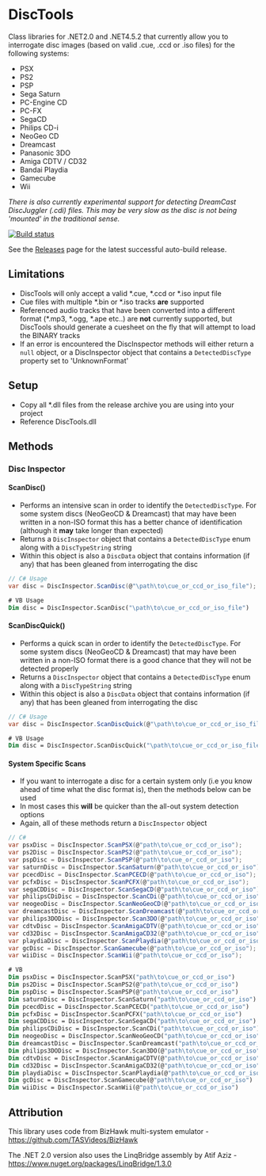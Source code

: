 # DiscTools
Class libraries for .NET2.0 and .NET4.5.2 that currently allow you to interrogate disc images (based on valid .cue, .ccd or .iso files) for the following systems:

* PSX
* PS2
* PSP
* Sega Saturn
* PC-Engine CD
* PC-FX
* SegaCD
* Philips CD-i
* NeoGeo CD
* Dreamcast
* Panasonic 3DO
* Amiga CDTV / CD32
* Bandai Playdia
* Gamecube
* Wii

*There is also currently experimental support for detecting DreamCast DiscJuggler (.cdi) files. This may be very slow as the disc is not being 'mounted' in the traditional sense.*

[![Build status](https://ci.appveyor.com/api/projects/status/58juhmjpih7mw266/branch/master?svg=true)](https://ci.appveyor.com/project/Asnivor/disctools/branch/master)

See the [Releases](https://github.com/Asnivor/DiscTools/releases) page for the latest successful auto-build release.

## Limitations
* DiscTools will only accept a valid *.cue, *.ccd or *.iso input file
* Cue files with multiple *.bin or *.iso tracks **are** supported
* Referenced audio tracks that have been converted into a different format (*.mp3, *.ogg, *.ape etc..) are **not** currently supported, but DiscTools should generate a cuesheet on the fly that will attempt to load the BINARY tracks
* If an error is encountered the DiscInspector methods will either return a `null` object, or a DiscInspector object that contains a `DetectedDiscType` property set to 'UnknownFormat'

## Setup
* Copy all *.dll files from the release archive you are using into your project
* Reference DiscTools.dll

## Methods

### Disc Inspector

#### ScanDisc()
* Performs an intensive scan in order to identify the `DetectedDiscType`. For some system discs (NeoGeoCD & Dreamcast) that may have been written in a non-ISO format this has a better chance of identification (although it **may** take longer than expected)
* Returns a `DiscInspector` object that contains a `DetectedDiscType` enum along with a `DiscTypeString` string
* Within this object is also a `DiscData` object that contains information (if any) that has been gleaned from interrogating the disc

```c#
// C# Usage
var disc = DiscInspector.ScanDisc(@"\path\to\cue_or_ccd_or_iso_file");
```

```vb
# VB Usage
Dim disc = DiscInspector.ScanDisc("\path\to\cue_or_ccd_or_iso_file")
```

#### ScanDiscQuick()
* Performs a quick scan in order to identify the `DetectedDiscType`. For some system discs (NeoGeoCD & Dreamcast) that may have been written in a non-ISO format there is a good chance that they will not be detected properly
* Returns a `DiscInspector` object that contains a `DetectedDiscType` enum along with a `DiscTypeString` string
* Within this object is also a `DiscData` object that contains information (if any) that has been gleaned from interrogating the disc

```c#
// C# Usage
var disc = DiscInspector.ScanDiscQuick(@"\path\to\cue_or_ccd_or_iso_file");
```

```vb
# VB Usage
Dim disc = DiscInspector.ScanDiscQuick("\path\to\cue_or_ccd_or_iso_file")
```

#### System Specific Scans
* If you want to interrogate a disc for a certain system only (i.e you know ahead of time what the disc format is), then the methods below can be used
* In most cases this **will** be quicker than the all-out system detection options
* Again, all of these methods return a `DiscInspector` object

```c#
// C#
var psxDisc = DiscInspector.ScanPSX(@"path\to\cue_or_ccd_or_iso");
var ps2Disc = DiscInspector.ScanPS2(@"path\to\cue_or_ccd_or_iso");
var pspDisc = DiscInspector.ScanPSP(@"path\to\cue_or_ccd_or_iso");
var saturnDisc = DiscInspector.ScanSaturn(@"path\to\cue_or_ccd_or_iso");
var pcecdDisc = DiscInspector.ScanPCECD(@"path\to\cue_or_ccd_or_iso");
var pcfxDisc = DiscInspector.ScanPCFX(@"path\to\cue_or_ccd_or_iso");
var segaCDDisc = DiscInspector.ScanSegaCD(@"path\to\cue_or_ccd_or_iso");
var philipsCDiDisc = DiscInspector.ScanCDi(@"path\to\cue_or_ccd_or_iso");
var neogeoDisc = DiscInspector.ScanNeoGeoCD(@"path\to\cue_or_ccd_or_iso");
var dreamcastDisc = DiscInspector.ScanDreamcast(@"path\to\cue_or_ccd_or_iso");
var philips3DODisc = DiscInspector.Scan3DO(@"path\to\cue_or_ccd_or_iso");
var cdtvDisc = DiscInspector.ScanAmigaCDTV(@"path\to\cue_or_ccd_or_iso");
var cd32Disc = DiscInspector.ScanAmigaCD32(@"path\to\cue_or_ccd_or_iso");
var playdiaDisc = DiscInspector.ScanPlaydia(@"path\to\cue_or_ccd_or_iso");
var gcDisc = DiscInspector.ScanGamecube(@"path\to\cue_or_ccd_or_iso");
var wiiDisc = DiscInspector.ScanWii(@"path\to\cue_or_ccd_or_iso");
```

```vb
# VB
Dim psxDisc = DiscInspector.ScanPSX("path\to\cue_or_ccd_or_iso")
Dim ps2Disc = DiscInspector.ScanPS2(@"path\to\cue_or_ccd_or_iso")
Dim pspDisc = DiscInspector.ScanPSP(@"path\to\cue_or_ccd_or_iso")
Dim saturnDisc = DiscInspector.ScanSaturn("path\to\cue_or_ccd_or_iso")
Dim pcecdDisc = DiscInspector.ScanPCECD("path\to\cue_or_ccd_or_iso")
Dim pcfxDisc = DiscInspector.ScanPCFX("path\to\cue_or_ccd_or_iso")
Dim segaCDDisc = DiscInspector.ScanSegaCD("path\to\cue_or_ccd_or_iso")
Dim philipsCDiDisc = DiscInspector.ScanCDi("path\to\cue_or_ccd_or_iso")
Dim neogeoDisc = DiscInspector.ScanNeoGeoCD("path\to\cue_or_ccd_or_iso")
Dim dreamcastDisc = DiscInspector.ScanDreamcast("path\to\cue_or_ccd_or_iso")
Dim philips3DODisc = DiscInspector.Scan3DO(@"path\to\cue_or_ccd_or_iso")
Dim cdtvDisc = DiscInspector.ScanAmigaCDTV(@"path\to\cue_or_ccd_or_iso")
Dim cd32Disc = DiscInspector.ScanAmigaCD32(@"path\to\cue_or_ccd_or_iso")
Dim playdiaDisc = DiscInspector.ScanPlaydia(@"path\to\cue_or_ccd_or_iso")
Dim gcDisc = DiscInspector.ScanGamecube(@"path\to\cue_or_ccd_or_iso")
Dim wiiDisc = DiscInspector.ScanWii(@"path\to\cue_or_ccd_or_iso")
```


## Attribution
This library uses code from BizHawk multi-system emulator - https://github.com/TASVideos/BizHawk

The .NET 2.0 version also uses the LinqBridge assembly by Atif Aziz - https://www.nuget.org/packages/LinqBridge/1.3.0
